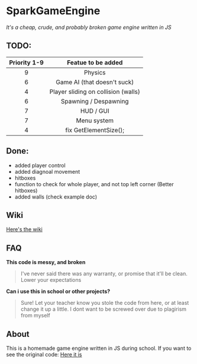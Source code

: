 # SparkGameEngine
*It's a cheap, crude, and probably broken game engine written in JS*

## TODO:

| Priority 1-9                      | Featue to be added                |
|:---------------------------------:|:---------------------------------:|
|9                                  |Physics                            |
|6                                  |Game AI (that doesn't suck)        |
|4                                  |Player sliding on collision (walls)|
|6                                  |Spawning / Despawning              |
|7                                  |HUD / GUI                          |
|7                                  |Menu system                        |
|4                                  |fix GetElementSize();              |

## Done:
* added player control
* added diagnoal movement
* hitboxes
* function to check for whole player, and not top left corner (Better hitboxes)
* added walls (check example doc)

## Wiki
[Here's the wiki](https://github.com/ProtoSparky/SparkGameEngine/wiki "SparkGameEngine wiki")

## FAQ

**This code is messy, and broken**
> I've never said there was any warranty, or promise that it'll be clean. Lower your expectations

**Can i use this in school or other projects?** 
> Sure! Let your teacher know you stole the code from here, or at least change it up a little. I dont want to be screwed over due to plagirism from myself

## About
This is a homemade game engine written in JS during school. If you want to see the original code: [Here it is](https://github.com/ProtoSparky/Sparky-KUB-IT-Work/tree/main/IT2/bits/19.09.2023_custom_game "A lot worse version of the same code that's here")









